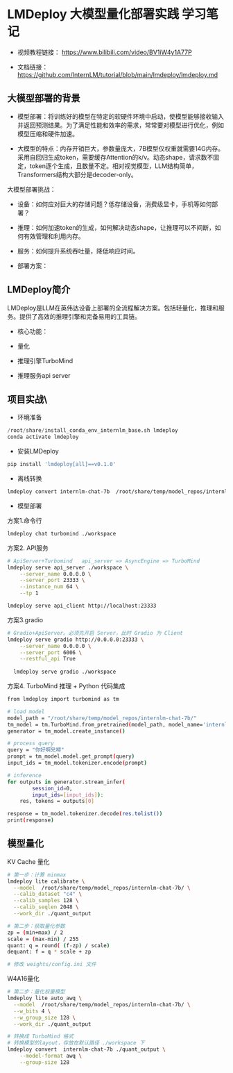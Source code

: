 # LMDeploy 大模型量化部署实践 学习笔记

* 视频教程链接：
https://www.bilibili.com/video/BV1iW4y1A77P

* 文档链接：
https://github.com/InternLM/tutorial/blob/main/lmdeploy/lmdeploy.md

## 大模型部署的背景
* 模型部署：将训练好的模型在特定的软硬件环境中启动，使模型能够接收输入并返回预测结果。为了满足性能和效率的需求，常常要对模型进行优化，例如模型压缩和硬件加速。

* 大模型的特点：内存开销巨大，参数量庞大，7B模型仅权重就需要14G内存。采用自回归生成token，需要缓存Attention的k/v。动态shape，请求数不固定，token逐个生成，且数量不定。相对视觉模型，LLM结构简单，Transformers结构大部分是decoder-only。

大模型部署挑战：

* 设备：如何应对巨大的存储问题？低存储设备，消费级显卡，手机等如何部署？
* 推理：如何加速token的生成，如何解决动态shape，让推理可以不间断，如何有效管理和利用内存。
* 服务：如何提升系统吞吐量，降低响应时间。

* 部署方案：

## LMDeploy简介
LMDeploy是LLM在英伟达设备上部署的全流程解决方案。包括轻量化，推理和服务。提供了高效的推理引擎和完备易用的工具链。

* 核心功能：

* 量化

* 推理引擎TurboMind

* 推理服务api server

## 项目实战\

* 环境准备
```python
/root/share/install_conda_env_internlm_base.sh lmdeploy
conda activate lmdeploy
```

* 安装LMDeploy

```bash
pip install 'lmdeploy[all]==v0.1.0'
```
* 离线转换

```bash
lmdeploy convert internlm-chat-7b  /root/share/temp/model_repos/internlm-chat-7b/
```

* 模型部署

方案1.命令行
```bash 
lmdeploy chat turbomind ./workspace
```

方案2. API服务

```bash
# ApiServer+Turbomind   api_server => AsyncEngine => TurboMind
lmdeploy serve api_server ./workspace \
	--server_name 0.0.0.0 \
	--server_port 23333 \
	--instance_num 64 \
	--tp 1

lmdeploy serve api_client http://localhost:23333
```

方案3.gradio
```bash
# Gradio+ApiServer。必须先开启 Server，此时 Gradio 为 Client
lmdeploy serve gradio http://0.0.0.0:23333 \
	--server_name 0.0.0.0 \
	--server_port 6006 \
	--restful_api True
  
  lmdeploy serve gradio ./workspace
```

方案4. TurboMind 推理 + Python 代码集成

```bash
from lmdeploy import turbomind as tm

# load model
model_path = "/root/share/temp/model_repos/internlm-chat-7b/"
tm_model = tm.TurboMind.from_pretrained(model_path, model_name='internlm-chat-20b')
generator = tm_model.create_instance()

# process query
query = "你好啊兄嘚"
prompt = tm_model.model.get_prompt(query)
input_ids = tm_model.tokenizer.encode(prompt)

# inference
for outputs in generator.stream_infer(
        session_id=0,
        input_ids=[input_ids]):
    res, tokens = outputs[0]

response = tm_model.tokenizer.decode(res.tolist())
print(response)
```

## 模型量化
KV Cache 量化

```bash
# 第一步：计算 minmax
lmdeploy lite calibrate \
  --model  /root/share/temp/model_repos/internlm-chat-7b/ \
  --calib_dataset "c4" \
  --calib_samples 128 \
  --calib_seqlen 2048 \
  --work_dir ./quant_output

# 第二步：获取量化参数
zp = (min+max) / 2
scale = (max-min) / 255
quant: q = round( (f-zp) / scale)
dequant: f = q * scale + zp

# 修改 weights/config.ini 文件
```

W4A16量化

```bash
# 第二步：量化权重模型
lmdeploy lite auto_awq \
  --model  /root/share/temp/model_repos/internlm-chat-7b/ \
  --w_bits 4 \
  --w_group_size 128 \
  --work_dir ./quant_output 

# 转换成 TurboMind 格式
# 转换模型的layout，存放在默认路径 ./workspace 下
lmdeploy convert  internlm-chat-7b ./quant_output \
    --model-format awq \
    --group-size 128

```
